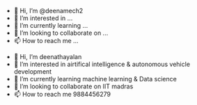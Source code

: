 - 👋 Hi, I’m @deenamech2
- 👀 I’m interested in ...
- 🌱 I’m currently learning ...
- 💞️ I’m looking to collaborate on ...
- 📫 How to reach me ...

<!---
deenamech2/deenamech2 is a ✨ special ✨ repository because its `README.md` (this file) appears on your GitHub profile.
You can click the Preview link to take a look at your changes.
--->
- 👋 Hi, I’m deenathayalan
- 👀 I’m interested in airtifical intelligence & autonomous vehicle development 
- 🌱 I’m currently learning machine learning & Data science 
- 💞️ I’m looking to collaborate on IIT madras
- 📫 How to reach me 9884456279
